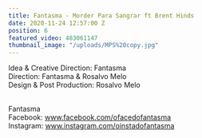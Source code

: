 ```yaml
---
title: Fantasma - Morder Para Sangrar ft Brent Hinds
date: 2020-11-24 12:57:00 Z
position: 6
featured_video: 483061147
thumbnail_image: "/uploads/MPS%20copy.jpg"
---
```


Idea & Creative Direction: Fantasma<br>
Direction: Fantasma & Rosalvo Melo<br>
Design & Post Production: Rosalvo Melo<br>



<br>Fantasma<br>
Facebook: www.facebook.com/ofacedofantasma<br>
Instagram: www.instagram.com/oinstadofantasma<br>